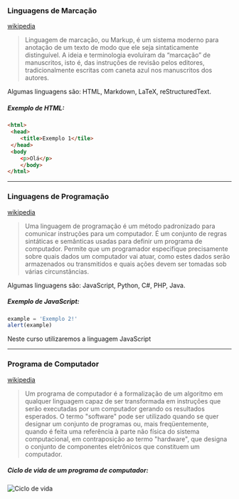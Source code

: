 ### Linguagens de Marcação

[wikipedia](https://pt.wikipedia.org/wiki/Linguagem_de_marca%C3%A7%C3%A3o)
> Linguagem de marcação, ou Markup, é um sistema moderno para anotação de um texto de modo que ele seja sintaticamente distinguível. A ideia e terminologia evoluíram da “marcação” de manuscritos, isto é, das instruções de revisão pelos editores, tradicionalmente escritas com caneta azul nos manuscritos dos autores.

Algumas linguagens são: HTML, Markdown, LaTeX, reStructuredText.

##### Exemplo de HTML:
```html
<html>
 <head>
    <title>Exemplo 1</tile>
 </head>
 <body
    <p>Olá</p>
    </body>
</html>
```


***
### Linguagens de Programação

[wikipedia](https://pt.wikipedia.org/wiki/Linguagem_de_programa%C3%A7%C3%A3o)
> Uma linguagem de programação é um método padronizado para comunicar instruções para um computador. É um conjunto de regras sintáticas e semânticas usadas para definir um programa de computador. Permite que um programador especifique precisamente sobre quais dados um computador vai atuar, como estes dados serão armazenados ou transmitidos e quais ações devem ser tomadas sob várias circunstâncias.

Algumas linguagens são: JavaScript, Python, C#, PHP, Java.

##### Exemplo de JavaScript:
```javascript
example = 'Exemplo 2!'
alert(example)
```

Neste curso utilizaremos a linguagem JavaScript


***
### Programa de Computador

[wikipedia](https://pt.wikipedia.org/wiki/Programa_de_computador)
> Um programa de computador é a formalização de um algoritmo em qualquer linguagem capaz de ser transformada em instruções que serão executadas por um computador gerando os resultados esperados.
> O termo "software" pode ser utilizado quando se quer designar um conjunto de programas ou, mais freqüentemente, quando é feita uma referência à parte não física do sistema computacional, em contraposição ao termo "hardware", que designa o conjunto de componentes eletrônicos que constituem um computador.

##### Ciclo de vida de um programa de computador:

![Ciclo de vida](https://dutradda.github.io/images/ciclo-vida-programa.svg "Ciclo de vida")
